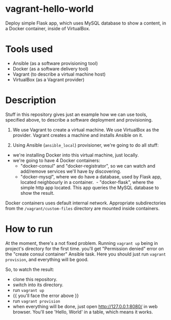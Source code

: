 vagrant-hello-world
===================

Deploy simple Flask app, which uses MySQL database to show a content, in a Docker container, inside of VirtualBox.

Tools used
==========

- Ansible (as a software provisioning tool)
- Docker (as a software delivery tool)
- Vagrant (to describe a virtual machine host)
- VirtualBox (as a Vagrant provider)

Description
===========

Stuff in this repository gives just an example how we can use tools, specified above, to describe a software deployment and provisioning.

1. We use Vagrant to create a virtual machine. We use VirtualBox as the provider. Vagrant creates a machine and installs Ansible on it.

2. Using Ansible (`ansible_local`) provisioner, we're going to do all stuff:

- we're installing Docker into this virtual machine, just locally.
- we're going to have 4 Docker containers:
  - "docker-consul" and "docker-registrator", so we can watch and add/remove services we'll have by discovering.
  - "docker-mysql", where we do have a database, used by Flask app, located neighbourly in a container.
  - "docker-flask", where the simple http app located. This app queries the MySQL database to show the result.

Docker containers uses default internal network.
Appropriate subdirectories from the `/vagrant/custom-files` directory are mounted inside containers.

How to run
==========

At the moment, there's a not fixed problem. Running `vagrant up` being in project's directory for the first time. you'll get "Permission denied" error on the "create consul container" Ansible task. Here you should just run `vagrant provision`, and everything will be good.

So, to watch the result:

- clone this repository.
- switch into its directory.
- run `vagrant up`
- {{ you'll face the error above }}
- run `vagrant provision`
- when everything will be done, just open http://127.0.0.1:8080/ in web browser. You'll see 'Hello, World' in a table, which means it works.
